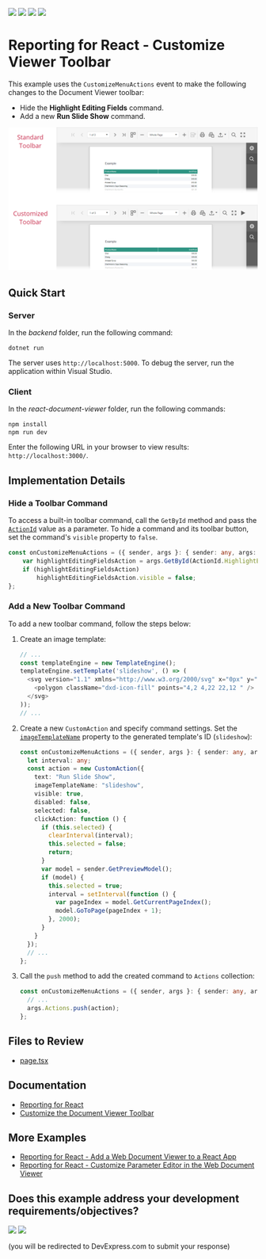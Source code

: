 <!-- default badges list -->
![](https://img.shields.io/endpoint?url=https://codecentral.devexpress.com/api/v1/VersionRange/806592753/24.1.3%2B)
[![](https://img.shields.io/badge/Open_in_DevExpress_Support_Center-FF7200?style=flat-square&logo=DevExpress&logoColor=white)](https://supportcenter.devexpress.com/ticket/details/T1235063)
[![](https://img.shields.io/badge/📖_How_to_use_DevExpress_Examples-e9f6fc?style=flat-square)](https://docs.devexpress.com/GeneralInformation/403183)
[![](https://img.shields.io/badge/💬_Leave_Feedback-feecdd?style=flat-square)](#does-this-example-address-your-development-requirementsobjectives)
<!-- default badges end -->
# Reporting for React - Customize Viewer Toolbar

This example uses the `CustomizeMenuActions` event to make the following changes to the Document Viewer toolbar:

- Hide the **Highlight Editing Fields** command.
- Add a new **Run Slide Show** command.

![Web Document Viewer - Customized Toolbar](images/screenshot.png)

## Quick Start 

### Server

In the *backend* folder, run the following command:

```
dotnet run
```

The server uses `http://localhost:5000`. To debug the server, run the application within Visual Studio.

### Client

In the *react-document-viewer* folder, run the following commands:

```
npm install
npm run dev
```

Enter the following URL in your browser to view results: `http://localhost:3000/`. 

## Implementation Details

### Hide a Toolbar Command

To access a built-in toolbar command, call the `GetById` method and pass the [`ActionId`](https://docs.devexpress.com/XtraReports/js-DevExpress.Reporting.Viewer.ActionId) value as a parameter. To hide a command and its toolbar button, set the command's `visible` property to `false`.

```ts
const onCustomizeMenuActions = ({ sender, args }: { sender: any, args: any }) => {
    var highlightEditingFieldsAction = args.GetById(ActionId.HighlightEditingFields);
    if (highlightEditingFieldsAction)
        highlightEditingFieldsAction.visible = false;
};
```

### Add a New Toolbar Command

To add a new toolbar command, follow the steps below:

1. Create an image template:

    ```ts
    // ...
    const templateEngine = new TemplateEngine();
    templateEngine.setTemplate('slideshow', () => (
      <svg version="1.1" xmlns="http://www.w3.org/2000/svg" x="0px" y="0px" viewBox="0 0 24 24">
        <polygon className="dxd-icon-fill" points="4,2 4,22 22,12 " />
      </svg>
    ));
    // ...
    ```

2. Create a new `CustomAction` and specify command settings. Set the [`imageTemplateName`](https://docs.devexpress.com/XtraReports/js-DevExpress.Analytics.Utils.IAction?p=netframework#js_devexpress_analytics_utils_iaction_imagetemplatename) property to the generated template's ID (`slideshow`):

    ```ts
    const onCustomizeMenuActions = ({ sender, args }: { sender: any, args: any }) => {
      let interval: any;
      const action = new CustomAction({
        text: "Run Slide Show",
        imageTemplateName: "slideshow",
        visible: true,
        disabled: false,
        selected: false,
        clickAction: function () {
          if (this.selected) {
            clearInterval(interval);
            this.selected = false;
            return;
          }
          var model = sender.GetPreviewModel();
          if (model) {
            this.selected = true;
            interval = setInterval(function () {
              var pageIndex = model.GetCurrentPageIndex();
              model.GoToPage(pageIndex + 1);
            }, 2000);
          }
        }
      });
      // ...
    };
    ```

3. Call the `push` method to add the created command to `Actions` collection:

    ```ts
    const onCustomizeMenuActions = ({ sender, args }: { sender: any, args: any }) => {
      // ...
      args.Actions.push(action);
    };
    ```
    
## Files to Review

- [page.tsx](react-document-viewer/src/app/page.tsx)

## Documentation

- [Reporting for React](https://docs.devexpress.com/XtraReports/119338)
- [Customize the Document Viewer Toolbar](https://docs.devexpress.com/XtraReports/401946)

## More Examples

- [Reporting for React - Add a Web Document Viewer to a React App](https://github.com/DevExpress-Examples/reporting-react-integrate-web-document-viewer)
- [Reporting for React -  Customize Parameter Editor in the Web Document Viewer](https://github.com/DevExpress-Examples/reporting-react-customize-parameter-editor)
<!-- feedback -->
## Does this example address your development requirements/objectives?

[<img src="https://www.devexpress.com/support/examples/i/yes-button.svg"/>](https://www.devexpress.com/support/examples/survey.xml?utm_source=github&utm_campaign=reporting-react-customize-viewer-toolbar&~~~was_helpful=yes) [<img src="https://www.devexpress.com/support/examples/i/no-button.svg"/>](https://www.devexpress.com/support/examples/survey.xml?utm_source=github&utm_campaign=reporting-react-customize-viewer-toolbar&~~~was_helpful=no)

(you will be redirected to DevExpress.com to submit your response)
<!-- feedback end -->
